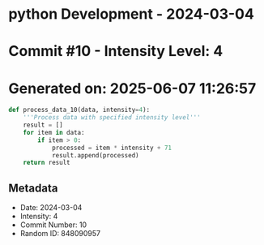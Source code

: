 ﻿# python Development - 2024-03-04
# Commit #10 - Intensity Level: 4
# Generated on: 2025-06-07 11:26:57
```python
def process_data_10(data, intensity=4):
    '''Process data with specified intensity level'''
    result = []
    for item in data:
        if item > 0:
            processed = item * intensity + 71
            result.append(processed)
    return result
```
## Metadata
- Date: 2024-03-04
- Intensity: 4
- Commit Number: 10
- Random ID: 848090957
